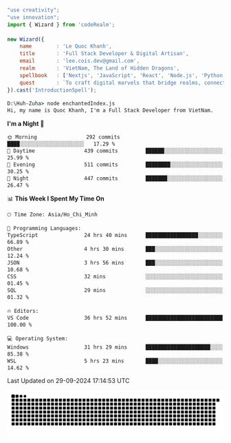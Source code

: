 <!--x axis divider-->

```js 
"use creativity";
"use innovation";
import { Wizard } from 'codeRealm';

new Wizard({
    name        : 'Le Quoc Khanh',
    title       : 'Full Stack Developer & Digital Artisan',
    email       : 'lee.cois.dev@gmail.com',
    realm       : 'VietNam, The Land of Hidden Dragons',
    spellbook   : ['Nextjs', 'JavaScript', 'React', 'Node.js', 'Python', 'Django', 'Cloud Services'],
    quest       : `To craft digital marvels that bridge realms, connect cultures, and bring imagination to life.`,
}).cast('IntroductionSpell');
```

```cmd
D:\Huh-Zuha> node enchantedIndex.js
Hi, my name is Quoc Khanh, I'm a Full Stack Developer from VietNam.
```
<!--START_SECTION:waka-->
**I'm a Night 🦉** 

```text
🌞 Morning                292 commits         ████░░░░░░░░░░░░░░░░░░░░░   17.29 % 
🌆 Daytime                439 commits         ██████░░░░░░░░░░░░░░░░░░░   25.99 % 
🌃 Evening                511 commits         ████████░░░░░░░░░░░░░░░░░   30.25 % 
🌙 Night                  447 commits         ███████░░░░░░░░░░░░░░░░░░   26.47 % 
```


📊 **This Week I Spent My Time On** 

```text
🕑︎ Time Zone: Asia/Ho_Chi_Minh

💬 Programming Languages: 
TypeScript               24 hrs 40 mins      █████████████████░░░░░░░░   66.89 % 
Other                    4 hrs 30 mins       ███░░░░░░░░░░░░░░░░░░░░░░   12.24 % 
JSON                     3 hrs 56 mins       ███░░░░░░░░░░░░░░░░░░░░░░   10.68 % 
CSS                      32 mins             ░░░░░░░░░░░░░░░░░░░░░░░░░   01.45 % 
SQL                      29 mins             ░░░░░░░░░░░░░░░░░░░░░░░░░   01.32 % 

🔥 Editors: 
VS Code                  36 hrs 52 mins      █████████████████████████   100.00 % 

💻 Operating System: 
Windows                  31 hrs 29 mins      █████████████████████░░░░   85.38 % 
WSL                      5 hrs 23 mins       ████░░░░░░░░░░░░░░░░░░░░░   14.62 % 
```


 Last Updated on 29-09-2024 17:14:53 UTC
<!--END_SECTION:waka-->
<picture>
  <source media="(prefers-color-scheme: dark)" srcset="https://raw.githubusercontent.com/leecois/leecois/output/github-contribution-grid-snake-dark.svg">
  <source media="(prefers-color-scheme: light)" srcset="https://raw.githubusercontent.com/leecois/leecois/output/github-contribution-grid-snake.svg">
  <img alt="github contribution grid snake animation" src="https://raw.githubusercontent.com/leecois/leecois/output/github-contribution-grid-snake.svg">
</picture>
